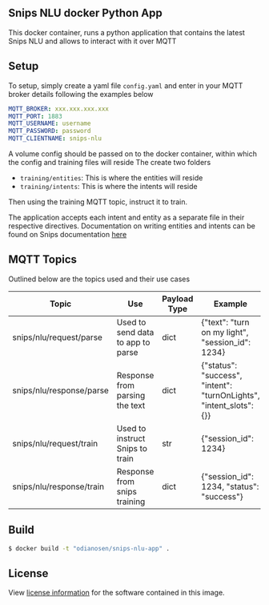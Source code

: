 ## Snips NLU docker Python App

This docker container, runs a python application that contains the latest Snips NLU and allows to interact with it over MQTT

Setup
-----

To setup, simply create a yaml file `config.yaml` and enter in your MQTT broker details following the examples below

```yaml
MQTT_BROKER: xxx.xxx.xxx.xxx
MQTT_PORT: 1883
MQTT_USERNAME: username
MQTT_PASSWORD: password
MQTT_CLIENTNAME: snips-nlu
```

A volume config should be passed on to the docker container, within which the config and training files will reside
The create two folders
- `training/entities`: This is where the entities will reside
- `training/intents`: This is where the intents will reside

Then using the training MQTT topic, instruct it to train.

The application accepts each intent and entity as a separate file in their respective directives. 
Documentation on writing entities and intents can be found on Snips documentation [here](https://snips-nlu.readthedocs.io/en/latest/)

MQTT Topics
-----------

Outlined below are the topics used and their use cases

| Topic                    | Use                               | Payload Type | Example                                                             |
|--------------------------|-----------------------------------|--------------|---------------------------------------------------------------------|
| snips/nlu/request/parse  | Used to send data to app to parse | dict         | {"text": "turn on my light", "session_id": 1234}                    |
| snips/nlu/response/parse | Response from parsing the text    | dict         | {"status": "success", "intent": "turnOnLights", "intent_slots": {}} |
| snips/nlu/request/train  | Used to instruct Snips to train   | str          | {"session_id": 1234}                                                |
| snips/nlu/response/train | Response from snips training      | dict         | {"session_id": 1234, "status": "success"}                           |



Build
------------

```bash
$ docker build -t "odianosen/snips-nlu-app" .
```

## License

View [license information](https://github.com/snipsco/snips-nlu#licence) for the software contained in this image.

